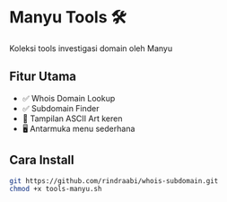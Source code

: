 # Manyu Tools 🛠️

Koleksi tools investigasi domain oleh Manyu

## Fitur Utama
- ✅ Whois Domain Lookup
- ✅ Subdomain Finder
- 🎨 Tampilan ASCII Art keren
- 🖥️ Antarmuka menu sederhana

## Cara Install
```bash
git https://github.com/rindraabi/whois-subdomain.git
chmod +x tools-manyu.sh
